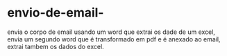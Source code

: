 # envio-de-email-
envia o corpo de email usando um word que extrai os dade de um excel, envia um segundo word que é transformado em pdf e é anexado ao email, extrai tambem os dados do excel.
